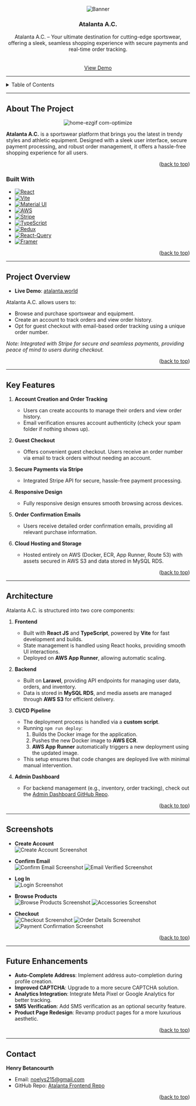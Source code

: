<a id="readme-top"></a>

<!-- PROJECT LOGO -->
<div align="center">
   <picture>
      <img src="https://res.cloudinary.com/dshviljjs/image/upload/v1725492558/logo-plain_i8cldo.png" alt="Banner">
   </picture>

<h3 align="center">Atalanta A.C.</h3>

  <p align="center">
    Atalanta A.C. – Your ultimate destination for cutting-edge sportswear, offering a sleek, seamless shopping experience with secure payments and real-time order tracking.
    <br />
    <!-- <a href="/"><strong>Explore the docs »</strong></a> -->
    <br />
    <br />
    <a href="https://www.atalanta.world">View Demo</a>
  </p>
</div>

---

<!-- TABLE OF CONTENTS -->
<details>
  <summary>Table of Contents</summary>
  <ol>
    <li><a href="#about-the-project">About The Project</a></li>
    <li><a href="#built-with">Built With</a></li>
    <li><a href="#project-overview">Project Overview</a></li>
    <li><a href="#key-features">Key Features</a></li>
    <li><a href="#usage">Usage</a></li>
    <li><a href="#architecture">Architecture</a></li>
    <li><a href="#screenshots">Screenshots</a></li>
    <li><a href="#future-enhancements">Future Enhancements</a></li>
    <li><a href="#contact">Contact</a></li>
  </ol>
</details>

---

<!-- ABOUT THE PROJECT -->

## About The Project

<div align="center">
   <img src="https://github.com/user-attachments/assets/c32b3eb6-b17e-4943-af88-7e37255dd83b" alt="home-ezgif com-optimize">
</div>

**Atalanta A.C.** is a sportswear platform that brings you the latest in trendy styles and athletic equipment. Designed with a sleek user interface, secure payment processing, and robust order management, it offers a hassle-free shopping experience for all users.

<p align="right">(<a href="#readme-top">back to top</a>)</p>

### Built With

-   [![React][React.js]][React-url]
-   [![Vite]][Vite-url]
-   [![Material UI]][Material-url]
-   [![AWS]][AWS-url]
-   [![Stripe]][Stripe-url]
-   [![TypeScript]][TypeScript-url]
-   [![Redux]][Redux-url]
-   [![React-Query]][React-Query-url]
-   [![Framer]][Framer-url]

<p align="right">(<a href="#readme-top">back to top</a>)</p>

---

## Project Overview

-   **Live Demo**: <a href="https://www.atalanta.world">atalanta.world</a>

Atalanta A.C. allows users to:

-   Browse and purchase sportswear and equipment.
-   Create an account to track orders and view order history.
-   Opt for guest checkout with email-based order tracking using a unique order number.

_Note: Integrated with Stripe for secure and seamless payments, providing peace of mind to users during checkout._

<p align="right">(<a href="#readme-top">back to top</a>)</p>

---

## Key Features

1. **Account Creation and Order Tracking**

    - Users can create accounts to manage their orders and view order history.
    - Email verification ensures account authenticity (check your spam folder if nothing shows up).

2. **Guest Checkout**

    - Offers convenient guest checkout. Users receive an order number via email to track orders without needing an account.

3. **Secure Payments via Stripe**

    - Integrated Stripe API for secure, hassle-free payment processing.

4. **Responsive Design**

    - Fully responsive design ensures smooth browsing across devices.

5. **Order Confirmation Emails**

    - Users receive detailed order confirmation emails, providing all relevant purchase information.

6. **Cloud Hosting and Storage**
    - Hosted entirely on AWS (Docker, ECR, App Runner, Route 53) with assets secured in AWS S3 and data stored in MySQL RDS.

<p align="right">(<a href="#readme-top">back to top</a>)</p>

---

## Architecture

Atalanta A.C. is structured into two core components:

1. **Frontend**

    - Built with **React JS** and **TypeScript**, powered by **Vite** for fast development and builds.
    - State management is handled using React hooks, providing smooth UI interactions.
    - Deployed on **AWS App Runner**, allowing automatic scaling.

2. **Backend**

    - Built on **Laravel**, providing API endpoints for managing user data, orders, and inventory.
    - Data is stored in **MySQL RDS**, and media assets are managed through **AWS S3** for efficient delivery.

3. **CI/CD Pipeline**

    - The deployment process is handled via a **custom script**.
    - Running `npm run deploy`:
        1. Builds the Docker image for the application.
        2. Pushes the new Docker image to **AWS ECR**.
        3. **AWS App Runner** automatically triggers a new deployment using the updated image.
    - This setup ensures that code changes are deployed live with minimal manual intervention.

4. **Admin Dashboard**
    - For backend management (e.g., inventory, order tracking), check out the [Admin Dashboard GitHub Repo](https://github.com/noelys215/atalanta_laravel).

<p align="right">(<a href="#readme-top">back to top</a>)</p>

---

## Screenshots

-   **Create Account**  
    <img src="https://res.cloudinary.com/dshviljjs/image/upload/v1726190205/Register-Atalanta_plr7ei.png" alt="Create Account Screenshot">

-   **Confirm Email**  
    <img src="https://res.cloudinary.com/dshviljjs/image/upload/v1726190205/Confirm-your-email-address-noelys215-gmail-com-Gmail_mxhn2w.png" alt="Confirm Email Screenshot">
    <img src="https://res.cloudinary.com/dshviljjs/image/upload/v1726190205/Email-Verified-Atalanta_wjhcvf.png" alt="Email Verified Screenshot">

-   **Log In**  
    <img src="https://res.cloudinary.com/dshviljjs/image/upload/v1726190204/Doe-Atalanta_eejfvq.png" alt="Login Screenshot">

-   **Browse Products**  
    <img src="https://res.cloudinary.com/dshviljjs/image/upload/v1726190205/Accessories-Atalanta_b9lmwc.png" alt="Browse Products Screenshot">
    <img src="https://res.cloudinary.com/dshviljjs/image/upload/v1726190204/Accessories-Atalanta_1_vtc8qz.png" alt="Accessories Screenshot">

-   **Checkout**  
    <img src="https://res.cloudinary.com/dshviljjs/image/upload/v1726190204/Checkout-Atalanta_xvi82a.png" alt="Checkout Screenshot">
    <img src="https://res.cloudinary.com/dshviljjs/image/upload/v1726190204/Order-Details-Atalanta_htdgwl.png" alt="Order Details Screenshot">
    <img src="https://res.cloudinary.com/dshviljjs/image/upload/v1726190204/Thank-you-for-your-payment-noelys215-gmail-com-Gmail_m1bkvi.png" alt="Payment Confirmation Screenshot">

<p align="right">(<a href="#readme-top">back to top</a>)</p>

---

## Future Enhancements

-   **Auto-Complete Address**: Implement address auto-completion during profile creation.
-   **Improved CAPTCHA**: Upgrade to a more secure CAPTCHA solution.
-   **Analytics Integration**: Integrate Meta Pixel or Google Analytics for better tracking.
-   **SMS Verification**: Add SMS verification as an optional security feature.
-   **Product Page Redesign**: Revamp product pages for a more luxurious aesthetic.

<p align="right">(<a href="#readme-top">back to top</a>)</p>

---

## Contact

**Henry Betancourth**

-   Email: [noelys215@gmail.com](mailto:noelys215@gmail.com)
-   GitHub Repo: [Atalanta Frontend Repo](https://github.com/noelys215/atalanta_frontend_ii)

<p align="right">(<a href="#readme-top">back to top</a>)</p>

[product-screenshot]: https://res.cloudinary.com/dshviljjs/image/upload/v1726187813/Home-Atalanta_ltsxpl.png
[React.js]: https://img.shields.io/badge/React-20232A?style=for-the-badge&logo=react&logoColor=61DAFB
[React-url]: https://reactjs.org/
[Vite]: https://img.shields.io/badge/Vite-B73BFE?style=for-the-badge&logo=vite&logoColor=FFD62E
[Vite-url]: https://vitejs.dev/
[Material UI]: https://img.shields.io/badge/Material%20UI-007FFF?style=for-the-badge&logo=mui&logoColor=white
[Material-url]: https://mui.com/material-ui/
[AWS]: https://img.shields.io/badge/Amazon_AWS-FF9900?style=for-the-badge&logo=amazonaws&logoColor=white
[AWS-url]: https://aws.amazon.com/
[Stripe]: https://img.shields.io/badge/Stripe-626CD9?style=for-the-badge&logo=Stripe&logoColor=white
[Stripe-url]: https://stripe.com/
[TypeScript]: https://img.shields.io/badge/TypeScript-007ACC?style=for-the-badge&logo=typescript&logoColor=white
[TypeScript-url]: https://www.typescriptlang.org/
[Redux]: https://img.shields.io/badge/Redux-593D88?style=for-the-badge&logo=redux&logoColor=white
[Redux-url]: https://redux.js.org/
[React-Query]: https://img.shields.io/badge/React_Query-FF4154?style=for-the-badge&logo=ReactQuery&logoColor=white
[React-Query-url]: https://tanstack.com/query/v3
[Framer]: https://img.shields.io/badge/Framer-black?style=for-the-badge&logo=framer&logoColor=blue
[Framer-url]: https://img.shields.io/badge/Framer-black?style=for-the-badge&logo=framer&logoColor=blue
